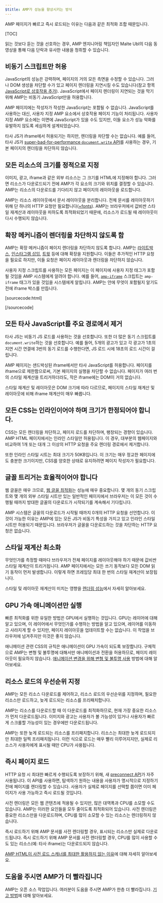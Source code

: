 ```yaml
---
$title: AMP가 성능을 향상시키는 방식
---
```


AMP 페이지가 빠르고 즉시 로드되는 이유는 다음과 같은 최적화 조합 때문입니다.

[TOC]

읽는 것보다 듣는 것을 선호하는 경우, AMP 엔지니어링 책임자인 Malte Ubl의 다음 동영상을 통해 다음 단락과 유사한 내용을 청취할 수 있습니다.

<amp-youtube
    data-videoid="hVRkG1CQScA"
    layout="responsive"
    width="480" height="270">
</amp-youtube>

## 비동기 스크립트만 허용

JavaScript의 성능은 강력하며,
페이지의 거의 모든 측면을 수정할
수 있습니다. 그러나 DOM 생성을 차단할 수가 있고 페이지 렌더링을 지연시킬 수도
있습니다(참고 항목 [JavaScript로 상호작용 추가](https://developers.google.com/web/fundamentals/performance/critical-rendering-path/adding-interactivity-with-javascript)).
JavaScript에서 페이지 렌더링이 지연되는 것을 막기 위해
AMP는 비동기 JavaScript만을 허용합니다.

AMP 페이지에는 작성자가 작성한 JavaScript는 포함될 수 없습니다.
JavaScript를 사용하는 대신, 사용자 지정 AMP 요소에서
상호작용 페이지 기능이 처리됩니다.
사용자 지정 AMP 요소에는 이면에 JavaScript가 있을 수도 있지만,
이들 요소가 성능 악화를 유발하지 않도록 세심하게 설계되었습니다.

타사 JS가 iframe에서 허용되기는 하지만,
렌더링을 차단할 수는 없습니다.
예를 들어, 타사 JS가
[super-bad-for-performance `document.write` API](http://www.stevesouders.com/blog/2012/04/10/dont-docwrite-scripts/)를 사용하는 경우,
기본 페이지의 렌더링을 차단하지 않습니다.

## 모든 리소스의 크기를 정적으로 지정

이미지, 광고, iframe과 같은 외부 리소스는 그 크기를 HTML에
지정해야 합니다. 그러면 리소스가 다운로드되기 전에 AMP가 각 요소의 크기와 위치를 결정할 수 있습니다.
AMP는 리소스의 다운로드를 기다리지 않고 페이지의 레이아웃을 로드합니다.

AMP는 리소스 레이아웃에서 문서 레이아웃을 분리합니다.
전체 문서를 레이아웃하기 위해 단 하나의 HTTP 요청만
필요합니다([+fonts](#font-triggering-must-be-efficient)).
AMP는 브라우저에서 값비싼 스타일 재계산과 레이아웃을
피하도록 최적화되었기 때문에, 리소스가 로드될 때 레이아웃이 다시 수행되지 않습니다.

## 확장 메커니즘이 렌더링을 차단하지 않도록 함

AMP는 확장 메커니즘이 페이지 렌더링을 차단하지 않도록 합니다.
AMP는
[라이트박스](/docs/reference/extended/amp-lightbox.html),
[인스타그램 삽입](/docs/reference/extended/amp-instagram.html),
[트윗](/docs/reference/extended/amp-twitter.html) 등에 대해 확장을 지원합니다.
이들은 추가적인 HTTP 요청을 필요로 하지만, 이들 요청은
페이지 레이아웃과 렌더링을 차단하지 않습니다.

사용자 지정 스크립트를 사용하는 모든 페이지는 이 페이지에
사용자 지정 태그가 포함될 것임을 AMP 시스템에게 알려야 합니다.
예를 들어, [`amp-iframe`](/docs/reference/extended/amp-iframe.html)
스크립트는 `amp-iframe` 태그가 있을 것임을 시스템에게 알립니다.
AMP는 안에 무엇이 포함될지 알기도 전에 iframe 박스를 만듭니다.

[sourcecode:html]
<script async custom-element="amp-iframe" src="https://cdn.ampproject.org/v0/amp-youtube-0.1.js"></script>
[/sourcecode]

## 모든 타사 JavaScript를 주요 경로에서 제거

타사 JS는 비동기 JS 로드를 사용하는 것을 선호합니다.
또한 더 많은 동기 스크립트를 `document.write`하는 것을 선호합니다.
예를 들어, 5개의 광고가 있고 각 광고가 1초의 지연 시간 연결에
3번의 동기 로드를 수행한다면, JS 로드 시에 18초의 로드 시간이
걸립니다.

AMP 페이지는 샌드박싱된 iframe에서만 타사 JavaScript를 허용합니다.
페이지를 iframe으로 제한함으로써, 기본 페이지의 실행을 차단할 수 없습니다.
페이지가 여러 번의 스타일 재계산을 트리거하더라도,
작은 iframe에는 DOM이 거의 없습니다.

스타일 재계산 및 레이아웃은 DOM 크기에 따라 다르므로,
페이지의 스타일 재계산 및 레이아웃에 비해 iframe 재계산이 매우
빠릅니다.

## 모든 CSS는 인라인이어야 하며 크기가 한정되어야 합니다.

CSS는 모든 렌더링을 차단하고, 페이지 로드를 차단하며, 팽창되는 경향이 있습니다.
AMP HTML 페이지에서는 인라인 스타일만 허용됩니다.
이 경우, 대부분의 웹페이지와 비교하여 1개 또는 대개
그 이상의 HTTP 요청을 주요 렌더링 경로에서 제거합니다.

또한 인라인 스타일 시트는 최대 크기가 50KB입니다.
이 크기는 매우 정교한 페이지에도 충분한 크기이지만,
CSS를 양호한 상태로 유지하려면 페이지 작성자가 필요합니다.

## 글꼴 트리거는 효율적이어야 합니다

웹 글꼴은 매우 크므로,
[웹 글꼴 최적화](https://developers.google.com/web/fundamentals/performance/optimizing-content-efficiency/webfont-optimization)는
성능에 매우 중요합니다.
몇 개의 동기 스크립트와 몇 개의 외부 스타일 시트만 있는
일반적인 페이지에서 브라우저는 이 모든 것이 수행될 때까지 방대한 글꼴의 다운로드가 시작되기를 계속해서 기다립니다.

AMP 시스템은 글꼴의 다운로드가 시작될 때까지 0개의 HTTP 요청을 선언합니다.
이것이 가능한 이유는 AMP에 있는 모든 JS가 비동기 특성을
가지고 있고 인라인 스타일 시트만 허용되기 때문입니다. 브라우저가 글꼴을
다운로드하는 것을 차단하는 HTTP 요청은 없습니다.

## 스타일 재계산 최소화

무엇인가를 측정할 때마다 브라우저가
전체 페이지를 레이아웃해야 하기 때문에 값비싼 스타일 재계산이 트리거됩니다.
AMP 페이지에서는 모든 쓰기 동작보다 모든 DOM 읽기 동작이 먼저 발생합니다.
이렇게 하면 프레임당 최대 한 번의 스타일 재계산이 보장됩니다.

스타일 및 레이아웃 재계산이 미치는 영향을
[렌더링 성능](https://developers.google.com/web/fundamentals/performance/rendering/)에서 자세히 알아보세요.

## GPU 가속 애니메이션만 실행

빠른 최적화를 위한 유일한 방법은 GPU에서 실행하는 것입니다.
GPU는 레이어에 대해 알고 있으며, 이 레이어에서
무엇인가를 수행하는 방법을 알고 있으며, 레이어를 이동하고 사라지게 할
수 있지만, 페이지 레이아웃을 업데이트할 수는 없습니다. 이 작업을 브라우저에 넘겨주지만 이것은 좋지 않습니다.

애니메이션 관련 CSS의 규칙은 애니메이션이 GPU 가속이 되도록 보장합니다.
구체적으로 AMP는 변형 및 불투명에 대해서만 애니메이션과
전환을 허용하므로, 페이지 레이아웃이 필요하지 않습니다.
[애니메이션 변경을 위해 변형 및 불투명
사용](https://developers.google.com/web/fundamentals/performance/rendering/stick-to-compositor-only-properties-and-manage-layer-count) 방법에 대해 알아보세요.

## 리소스 로드의 우선순위 지정

AMP는 모든 리소스 다운로드를 제어하고, 리소스 로드의
우선순위를 지정하며, 필요한 리소스만 로드하고, 늦게 로드되는 리소스를 프리패치합니다.

AMP는 리소스를 다운로드할 때 이 다운로드를 최적화하므로,
현재 가장 중요한 리소스가 먼저 다운로드됩니다.
이미지와 광고는 사용자가 볼 가능성이 있거나 사용자가
빠르게 스크롤할 가능성이 있는 경우에만 다운로드됩니다.

AMP는 또한 늦게 로드되는 리소스를 프리패치합니다.
리소스는 최대한 늦게 로드되지만 최대한 일찍 프리패치됩니다.
이런 식으로 로드는 매우 빨리 이루어지지만, 실제로 리소스가
사용자에게 표시될 때만 CPU가 사용됩니다.

## 즉시 페이지 로드

HTTP 요청 시 최대한 빠르게 수행되도록 보장하기 위해, 새 [preconnect API](http://www.w3.org/TR/resource-hints/#dfn-preconnect)가
자주 사용됩니다.
이 API를 사용하면, 탐색하기 원하는 내용을 사용자가 명시적으로
지정하기 전에 페이지를 렌더링할 수 있습니다. 사용자가
실제로 페이지를 선택할 쯤이면 이미 페이지가 사용 가능하고 즉시
로드될 것입니다.

사전 렌더링은 모든 웹 콘텐츠에 적용될 수 있지만,
많은 대역폭과 CPU를 소모할 수도 있습니다. AMP는 이러한 요인들을 모두 줄이도록 최적화되어 있습니다. 사전 렌더링은 중요한 리소스만을 다운로드하며, CPU를 많이
소모할 수 있는 리소스는 렌더링하지 않습니다.

즉시 로드하기 위해 AMP 문서를 사전 렌더링할 경우,
표시되는 리소스만 실제로 다운로드됩니다.
즉시 로드하기 위해 AMP 문서를 사전 렌더링할 경우,
CPU를 많이 사용할 수도 있는 리소스(예: 타사 iframe)는 다운로드되지 않습니다.


[AMP HTML이 사전 로드 스캐너를 최대한 활용하지 않는 이유](https://medium.com/@cramforce/why-amp-html-does-not-take-full-advantage-of-the-preload-scanner-7e7f788aa94e)에 대해 자세히 알아보세요.

## 도움을 주시면 AMP가 더 빨라집니다
AMP는 오픈 소스 작업입니다.
여러분이 도움을 주시면 AMP가 한층 더 빨라집니다.
[기고 방법](/docs/support/contribute.html)에 대해 알아보세요.